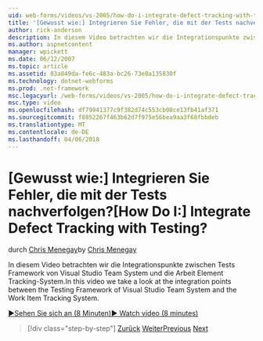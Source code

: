 ```yaml
---
uid: web-forms/videos/vs-2005/how-do-i-integrate-defect-tracking-with-testing
title: '[Gewusst wie:] Integrieren Sie Fehler, die mit der Tests nachverfolgen? | Microsoft-Dokumentation'
author: rick-anderson
description: In diesem Video betrachten wir die Integrationspunkte zwischen Tests Framework von Visual Studio Team System und die Arbeit Element Tracking-System.
ms.author: aspnetcontent
manager: wpickett
ms.date: 06/12/2007
ms.topic: article
ms.assetid: 83a849da-fe6c-483a-bc26-73e8a135830f
ms.technology: dotnet-webforms
ms.prod: .net-framework
msc.legacyurl: /web-forms/videos/vs-2005/how-do-i-integrate-defect-tracking-with-testing
msc.type: video
ms.openlocfilehash: df79941377c9f382d74c553cb08ce13fb41af371
ms.sourcegitcommit: f8852267f463b62d7f975e56bea9aa3f68fbbdeb
ms.translationtype: MT
ms.contentlocale: de-DE
ms.lasthandoff: 04/06/2018
---
```

<a name="how-do-i-integrate-defect-tracking-with-testing"></a><span data-ttu-id="c3854-104">[Gewusst wie:] Integrieren Sie Fehler, die mit der Tests nachverfolgen?</span><span class="sxs-lookup"><span data-stu-id="c3854-104">[How Do I:] Integrate Defect Tracking with Testing?</span></span>
====================
<span data-ttu-id="c3854-105">durch [Chris Menegay](https://twitter.com/CMenegay)</span><span class="sxs-lookup"><span data-stu-id="c3854-105">by [Chris Menegay](https://twitter.com/CMenegay)</span></span>

<span data-ttu-id="c3854-106">In diesem Video betrachten wir die Integrationspunkte zwischen Tests Framework von Visual Studio Team System und die Arbeit Element Tracking-System.</span><span class="sxs-lookup"><span data-stu-id="c3854-106">In this video we take a look at the integration points between the Testing Framework of Visual Studio Team System and the Work Item Tracking System.</span></span>

[<span data-ttu-id="c3854-107">&#9654;Sehen Sie sich an (8 Minuten)</span><span class="sxs-lookup"><span data-stu-id="c3854-107">&#9654; Watch video (8 minutes)</span></span>](https://channel9.msdn.com/Blogs/ASP-NET-Site-Videos/how-do-i-integrate-defect-tracking-with-testing)

> [!div class="step-by-step"]
> <span data-ttu-id="c3854-108">[Zurück](the-effects-of-viewstate.md)
> [Weiter](how-do-i-create-my-own-bug-work-item.md)</span><span class="sxs-lookup"><span data-stu-id="c3854-108">[Previous](the-effects-of-viewstate.md)
[Next](how-do-i-create-my-own-bug-work-item.md)</span></span>
